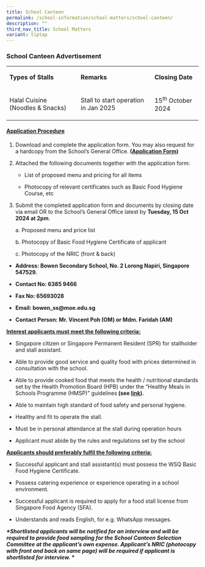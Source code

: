```yaml
---
title: School Canteen
permalink: /school-information/school-matters/school-canteen/
description: ""
third_nav_title: School Matters
variant: tiptap
---
```

<h3>School Canteen Advertisement<strong>&nbsp;</strong></h3>
<table style="minWidth: 75px">
<colgroup>
<col>
<col>
<col>
</colgroup>
<tbody>
<tr>
<td rowspan="1" colspan="1">
<p><strong>Types of Stalls</strong>
</p>
</td>
<td rowspan="1" colspan="1">
<p><strong>Remarks</strong>
</p>
</td>
<td rowspan="1" colspan="1">
<p><strong>Closing Date</strong>
</p>
</td>
</tr>
<tr>
<td rowspan="1" colspan="1">
<p>Halal Cuisine (Noodles &amp; Snacks)</p>
</td>
<td rowspan="1" colspan="1">
<p>Stall to start operation in Jan 2025</p>
</td>
<td rowspan="1" colspan="1">
<p>15<sup>th</sup> October 2024</p>
</td>
</tr>
</tbody>
</table>
<h4><strong><u>Application Procedure</u></strong></h4>
<ol data-tight="true" class="tight">
<li>
<p>Download and complete the application form. You may also request for a
hardcopy from the School’s General Office.<strong> (<a href="https://www.manjusrisec.moe.edu.sg/files/News/application%20for%20canteen%20stall.pdf" rel="noopener noreferrer nofollow" target="_blank">Application Form</a>)</strong>
</p>
</li>
<li>
<p>Attached the following documents together with the application form:</p>
<ul data-tight="true" class="tight">
<li>
<p>List of proposed menu and pricing for all items</p>
</li>
<li>
<p>Photocopy of relevant certificates such as Basic Food Hygiene Course,
etc</p>
</li>
</ul>
</li>
<li>
<p>Submit the completed application form and documents by closing date via
email OR to the School’s General Office latest by <strong>Tuesday, 15 Oct 2024 at 2pm</strong>.</p>
<p>a. Proposed menu and price list</p>
<p>b. Photocopy of Basic Food Hygiene Certificate of applicant</p>
<p>c. Photocopy of the NRIC (front &amp; back)</p>
</li>
</ol>
<ul data-tight="true" class="tight">
<li>
<p><strong>Address: Bowen Secondary School, No. 2 Lorong Napiri, Singapore 547529.</strong>
</p>
</li>
<li>
<p><strong>Contact No: 6385 9466</strong>
</p>
</li>
<li>
<p><strong>Fax No: 65693028</strong>
</p>
</li>
<li>
<p><strong>Email: <a rel="noopener noreferrer nofollow" target="_blank">bowen_ss@moe.edu.sg</a></strong>
</p>
</li>
<li>
<p><strong>Contact Person: Mr. Vincent Poh (OM) or Mdm. Faridah (AM)</strong>
</p>
</li>
</ul>
<p><strong><u>Interest applicants must meet the following criteria:</u></strong>
</p>
<ul data-tight="true" class="tight">
<li>
<p>Singapore citizen or Singapore Permanent Resident (SPR) for stallholder
and stall assistant.</p>
</li>
<li>
<p>Able to provide good service and quality food with prices determined in
consultation with the school.</p>
</li>
<li>
<p>Able to provide cooked food that meets the health / nutritional standards
set by the Health Promotion Board (HPB) under the “Healthy Meals in Schools
Programme (HMSP)” guidelines<strong> (see&nbsp;<a href="https://www.hpb.gov.sg/schools/school-programmes/healthy-meals-in-schools-programme" rel="noopener noreferrer nofollow" target="_blank">link</a>).</strong>
</p>
</li>
<li>
<p>Able to maintain high standard of food safety and personal hygiene.</p>
</li>
<li>
<p>Healthy and fit to operate the stall.</p>
</li>
<li>
<p>Must be in personal attendance at the stall during operation hours</p>
</li>
<li>
<p>Applicant must abide by the rules and regulations set by the school</p>
<p></p>
</li>
</ul>
<p><strong><u>Applicants should preferably fulfil the following criteria:</u></strong>
</p>
<ul data-tight="true" class="tight">
<li>
<p>Successful applicant and stall assistant(s) must possess the WSQ Basic
Food Hygiene Certificate.</p>
</li>
<li>
<p>Possess catering experience or experience operating in a school environment.</p>
</li>
<li>
<p>Successful applicant is required to apply for a food stall license from
Singapore Food Agency (SFA).</p>
</li>
<li>
<p>Understands and reads English, for e.g. WhatsApp messages.</p>
</li>
</ul>
<p><strong><em>*Shortlisted applicants will be notified for an interview and will be required to provide food sampling for the School Canteen Selection Committee at the applicant’s own expense. Applicant’s NRIC (photocopy with front and back on same page) will be required if applicant is shortlisted for interview.</em> *</strong>
</p>
<p></p>
<p></p>
<p></p>
<p></p>
